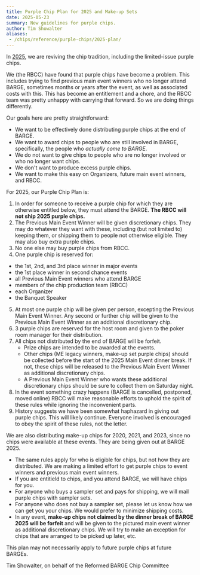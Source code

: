 ```yaml
---
title: Purple Chip Plan for 2025 and Make-up Sets
date: 2025-05-23
summary: New guidelines for purple chips.
author: Tim Showalter
aliases:
 - /chips/reference/purple-chips/2025-plan/
---
```


In [2025](../../../gallery/2025/), we are reviving the chip tradition, including the limited-issue purple
chips.

We (the RBCC) have found that purple chips have become a problem.  This includes trying to
find previous main event winners who no longer attend BARGE, sometimes months or years after the
event, as well as associated costs with this.  This has become an entitlement
and a chore, and the RBCC team was pretty unhappy with carrying that forward.  So
we are doing things differently.

Our goals here are pretty straightforward:

- We want to be effectively done distributing purple chips at the end of BARGE.
- We want to award chips to people who are still involved in BARGE,
  specifically, the people who *actually come to BARGE*.
- We do not want to give chips to people who are no longer involved or who no
  longer want chips.
- We don't want to produce excess purple chips.
- We want to make this easy on Organizers, future main event winners, and RBCC.

For 2025, our Purple Chip Plan is:

1. In order for someone to receive a purple chip for which they are otherwise
   entitled below, they must attend the BARGE.
   **The RBCC will not ship 2025 purple chips.**
2. The Previous Main Event Winner will be given discretionary chips.  They may
   do whatever they want with these, including (but not limited to) keeping
   them, or shipping them to people not otherwise eligible.  They may also buy
   extra purple chips.
3. No one else may buy purple chips from RBCC.
4. One purple chip is reserved for:
  - the 1st, 2nd, and 3rd place winner in major events
  - the 1st place winner in second chance events
  - all Previous Main Event winners who attend BARGE
  - members of the chip production team (RBCC)
  - each Organizer
  - the Banquet Speaker
5. At most one purple chip will be given per person, excepting the Previous
   Main Event Winner.  Any second or further chip will be given to the Previous
   Main Event Winner as an additional discretionary chip.
6. 3 purple chips are reserved for the host
   room and given to the poker room manager for their distribution.
7. All chips not distributed by the end of BARGE will be forfeit.
   - Prize chips are intended to be awarded at the events.
   - Other chips (ME legacy winners, make-up set purple chips) should be collected
     before the start of the 2025 Main Event dinner break.  If not, these chips will
     be released to the Previous Main Event Winner as additional discretionary chips.
   - A Previous Main Event Winner who wants these additional discretionary
     chips should be sure to collect them on Saturday night.
8. In the event something crazy happens (BARGE is cancelled, postponed, moved
   online) RBCC will make reasonable efforts to uphold the spirit of these
   rules while ignoring the inconvenient parts.
9. History suggests we have been somewhat haphazard in giving out purple chips.
   This will likely continue.  Everyone involved is encouraged to obey the
   spirit of these rules, not the letter.

We are also distributing make-up chips for 2020, 2021, and 2023, since no chips
were available at these events. They are being given out at BARGE 2025.

* The same rules apply for who is eligible for chips, but not how they are
  distributed.  We are making a limited effort to get purple chips to event
  winners and previous main event winners.
* If you are entitield to chips, and you attend BARGE, we will have chips for
  you.
* For anyone who buys a sampler set and pays for shipping, we will mail
  purple chips with sampler sets.
* For anyone who does not buy a sampler set, please let us know how we can get
  you your chips.  We would prefer to minimize shipping costs.
* In any event, **make-up chips not claimed by the dinner break of BARGE 2025
  will be forfeit** and will be given to the pictured main event
  winner as additional discretionary chips.  We will try to make an exception
  for chips that are arranged to be picked up later, etc.

This plan may not necessarily apply to future purple chips at future BARGEs.

Tim Showalter, on behalf of the Reformed BARGE Chip Committee

